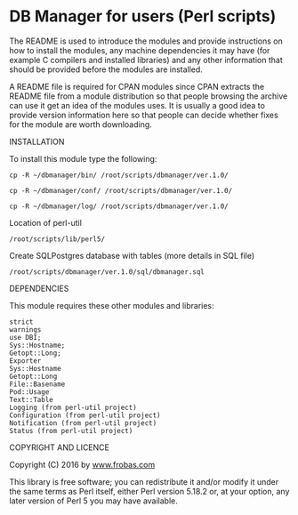 DB Manager for users (Perl scripts)
================================================================================

The README is used to introduce the modules and provide instructions on
how to install the modules, any machine dependencies it may have (for
example C compilers and installed libraries) and any other information
that should be provided before the modules are installed.

A README file is required for CPAN modules since CPAN extracts the
README file from a module distribution so that people browsing the
archive can use it get an idea of the modules uses. It is usually a
good idea to provide version information here so that people can
decide whether fixes for the module are worth downloading.

INSTALLATION

To install this module type the following:

	cp -R ~/dbmanager/bin/ /root/scripts/dbmanager/ver.1.0/

	cp -R ~/dbmanager/conf/ /root/scripts/dbmanager/ver.1.0/

	cp -R ~/dbmanager/log/ /root/scripts/dbmanager/ver.1.0/
	
Location of perl-util

	/root/scripts/lib/perl5/
	
Create SQLPostgres database with tables (more details in SQL file)

	/root/scripts/dbmanager/ver.1.0/sql/dbmanager.sql

DEPENDENCIES

This module requires these other modules and libraries:

  	strict
	warnings
	use DBI;
	Sys::Hostname;
	Getopt::Long;
	Exporter
	Sys::Hostname
	Getopt::Long
	File::Basename
	Pod::Usage
	Text::Table
	Logging (from perl-util project)
	Configuration (from perl-util project)
	Notification (from perl-util project)
	Status (from perl-util project)

COPYRIGHT AND LICENCE

Copyright (C) 2016 by www.frobas.com

This library is free software; you can redistribute it and/or modify
it under the same terms as Perl itself, either Perl version 5.18.2 or,
at your option, any later version of Perl 5 you may have available.


